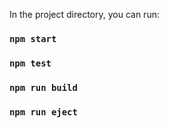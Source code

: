 
In the project directory, you can run:

### `npm start`

### `npm test`

### `npm run build`

### `npm run eject`




